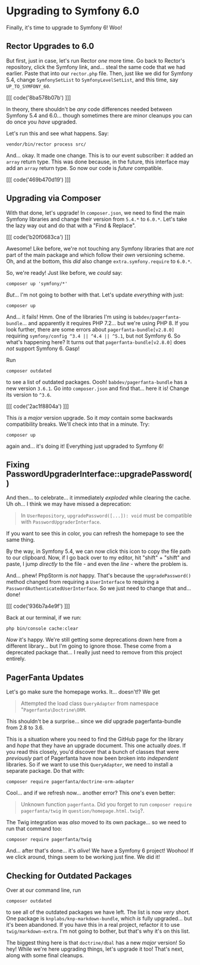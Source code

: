 # Upgrading to Symfony 6.0

Finally, it's time to upgrade to Symfony 6! Woo!

## Rector Upgrades to 6.0

But first, just in case, let's run Rector *one* more time. Go back to Rector's
repository, click the Symfony link, and... steal the same code that we had
earlier. Paste that into our `rector.php` file. Then, just like we did for Symfony
5.4, change `SymfonySetList` to `SymfonyLevelSetList`, and this time, say
`UP_TO_SYMFONY_60`.

[[[ code('8ba578b07b') ]]]

In theory, there shouldn't be *any* code differences needed between Symfony 5.4
and 6.0... though sometimes there are minor cleanups you can do once you *have*
upgraded.

Let's run this and see what happens. Say:

```terminal
vendor/bin/rector process src/
```

And... okay. It made one change. This is to our event subscriber: it added an `array`
return type. This was done because, in the future, this interface may add an
`array` return type. So now our code is *future* compatible.

[[[ code('469b470d19') ]]]

## Upgrading via Composer

With that done, let's upgrade! In `composer.json`, we need to find the main Symfony
libraries and change their version from `5.4.*` to `6.0.*`. Let's take the lazy
way out and do that with a "Find & Replace".

[[[ code('b20f0683ca') ]]]

Awesome! Like before, we're not touching any Symfony libraries that are *not* part
of the main package and which follow their *own* versioning scheme. Oh, and at
the bottom, this *did* also change `extra.symfony.require` to `6.0.*`.

So, we're ready! Just like before, we *could* say:

```terminal
composer up 'symfony/*'
```

*But*... I'm not going to bother with that. Let's update *everything* with just:

```terminal
composer up
```

And... it fails! Hmm. One of the libraries I'm using is
`babdev/pagerfanta-bundle`... and apparently it requires PHP 7.2... but we're using
PHP 8. If you look further, there are some errors about
`pagerfanta-bundle[v2.8.0]` requiring `symfony/config ^3.4 || ^4.4 || ^5.1`, but not
Symfony 6. So what's happening here? It turns out that `pagerfanta-bundle[v2.8.0]`
does *not* support Symfony 6. Gasp!

Run

```terminal
composer outdated
```

to see a list of outdated packages. Oooh! `babdev/pagerfanta-bundle` has a new
version `3.6.1`. Go into `composer.json` and find that... here it is! Change its
version to `^3.6`.

[[[ code('2ac1f8804a') ]]]

This *is* a *major* version upgrade. So it *may* contain some backwards compatibility
breaks. We'll check into that in a minute. Try:

```terminal
composer up
```

again and... it's doing it! Everything just upgraded to Symfony 6!

## Fixing PasswordUpgraderInterface::upgradePassword()

And then... to celebrate... it immediately *exploded* while clearing the cache.
Uh oh... I think we may have missed a deprecation:

> In `UserRepository`, `upgradePassword([...]): void` must be compatible with
> `PasswordUpgraderInterface`.

If you want to see this in color, you can refresh the homepage to see the same thing.

By the way, in Symfony 5.4, we can now click this icon to copy the file path to
our clipboard. Now, if I go back over to my editor, hit "shift" + "shift" and
paste, I jump *directly* to the file - and even the *line* - where the problem is.

And... phew! PhpStorm is *not* happy. That's because the `upgradePassword()` method
changed from requiring a `UserInterface` to requiring a
`PasswordAuthenticatedUserInterface`. So we just need to change that and... done!

[[[ code('936b7a4e9f') ]]]

Back at our terminal, if we run:

```terminal
php bin/console cache:clear
```

*Now* it's happy. We're still getting some deprecations down here from a different
library... but I'm going to ignore those. These come from a deprecated package
that... I really just need to remove from this project entirely.

## PagerFanta Updates

Let's go make sure the homepage works. It... doesn't!? We get

> Attempted the load class `QueryAdapter` from namespace "`Pagerfanta\Doctrine\ORM`.

This shouldn't be a surprise... since we *did* upgrade pagerfanta-bundle from
2.8 to 3.6.

This is a situation where you need to find the GitHub page for the library and
*hope* that they have an upgrade document. This one actually *does*. If you read
this closely, you'd discover that a bunch of classes that were *previously* part
of Pagerfanta have now been broken into *independent* libraries. So if we want
to use this `QueryAdapter`, we need to install a separate package. Do that with:

```terminal
composer require pagerfanta/doctrine-orm-adapter
```

Cool... and if we refresh now... another error? This one's even better:

> Unknown function `pagerfanta`. Did you forget to run
> `composer require pagerfanta/twig` in `question/homepage.html.twig`?.

The Twig integration was *also* moved to its own package... so we need to run that
command too:

```terminal-silent
composer require pagerfanta/twig
```

And... after that's done... it's *alive*! We have a Symfony 6 project! Woohoo! If
we click around, things seem to be working just fine. We did it!

## Checking for Outdated Packages

Over at our command line, run

```terminal
composer outdated
```

to see all of the outdated packages we have left. The list is now *very* short. One
package is `knplabs/knp-markdown-bundle`, which *is* fully upgraded... but it's
been abandoned. If you have this in a real project, refactor it to use
`twig/markdown-extra`. I'm not going to bother, but that's why it's
on this list.

The biggest thing here is that `doctrine/dbal` has a new *major* version!
So hey! While we're here upgrading things, let's upgrade it too! That's next, along
with some final cleanups.
